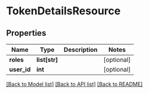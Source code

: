 # TokenDetailsResource

## Properties
Name | Type | Description | Notes
------------ | ------------- | ------------- | -------------
**roles** | **list[str]** |  | [optional] 
**user_id** | **int** |  | [optional] 

[[Back to Model list]](../README.md#documentation-for-models) [[Back to API list]](../README.md#documentation-for-api-endpoints) [[Back to README]](../README.md)


